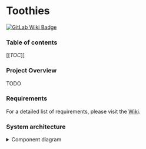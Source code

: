 # Toothies
[![GitLab Wiki Badge](https://img.shields.io/badge/GitLab-Wiki-d94a34.svg?logo=gitlab)](https://git.chalmers.se/courses/dit355/2024/student_teams/dit356_2024_04/toothies.wiki.git)

### Table of contents
[[_TOC_]]

### Project Overview

TODO

### Requirements

For a detailed list of requirements, please visit the [Wiki](https://git.chalmers.se/courses/dit355/2024/student_teams/dit356_2024_04/toothies/-/wikis/requirements).

### System architecture

<details>

<summary>Component diagram</summary>

![Architecture Diagram](images/architecture.svg)

</details>